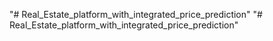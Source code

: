 "# Real_Estate_platform_with_integrated_price_prediction" 
"# Real_Estate_platform_with_integrated_price_prediction" 
